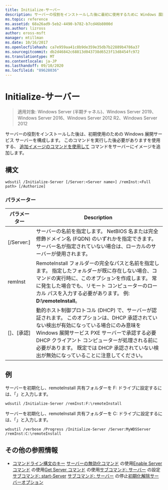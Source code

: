 ```yaml
---
title: Initialize-サーバー
description: サーバーの役割をインストールした後に最初に使用するために Windows 展開サービスサーバーを構成する、Initialize-Server のリファレンス記事。
ms.topic: reference
ms.assetid: 68a26ad9-5eb2-4490-b782-b7cd46b8000d
ms.author: lizross
author: eross-msft
manager: mtillman
ms.date: 10/16/2017
ms.openlocfilehash: ca7e959aa41c8b9de359e35db7b22889b4786a37
ms.sourcegitcommit: db2d46842c68813d043738d6523f13d8454fc972
ms.translationtype: MT
ms.contentlocale: ja-JP
ms.lasthandoff: 09/10/2020
ms.locfileid: "89628036"
---
```

# <a name="initialize-server"></a>Initialize-サーバー

> 適用対象: Windows Server (半期チャネル)、Windows Server 2019、Windows Server 2016、Windows Server 2012 R2、Windows Server 2012

サーバーの役割をインストールした後は、初期使用のための Windows 展開サービス サーバーを構成します。 このコマンドを実行した後必要がありますを使用する、 [追加イメージのコマンドを使用して](using-the-add-image-command.md) コマンドをサーバーにイメージを追加します。
## <a name="syntax"></a>構文
```
wdsutil /Initialize-Server [/Server:<Server name>] /remInst:<Full path> [/Authorize]
```
### <a name="parameters"></a>パラメーター
|パラメーター|Description|
|-------|--------|
|[/Server:<Server name>]|サーバーの名前を指定します。 NetBIOS 名または完全修飾ドメイン名 (FQDN) のいずれかを指定できます。 サーバー名が指定されていない場合は、ローカルのサーバーが使用されます。|
|remInst<Full path>|RemoteInstall フォルダーの完全なパスと名前を指定します。 指定したフォルダーが既に存在しない場合、コマンドの実行時に、このオプションを作成します。 常に発生した場合でも、リモート コンピューターのローカル パスを入力する必要があります。 例: **D:\remoteInstall**。|
|[]、[承認]|動的ホスト制御プロトコル (DHCP) で、サーバーが認証されます。 このオプションは、DHCP 承認されていない検出が有効になっている場合にのみ意味を Windows 展開サービス PXE サーバーで承認する必要 DHCP クライアント コンピューターが処理される前に必要があります。 既定では DHCP 承認されていない検出が無効になっていることに注意してください。|
## <a name="examples"></a>例
サーバーを初期化し、remoteInstall 共有フォルダーを F: ドライブに設定するには、「」と入力します。
```
wdsutil /Initialize-Server /remInst:F:\remoteInstall
```
サーバーを初期化し、remoteInstall 共有フォルダーを C: ドライブに設定するには、「」と入力します。
```
wdsutil /verbose /Progress /Initialize-Server /Server:MyWDSServer /remInst:C:\remoteInstall
```
## <a name="additional-references"></a>その他の参照情報
- [コマンドライン構文のキー](command-line-syntax-key.md) 
[サーバーの無効化コマンド](using-the-disable-server-command.md) 
 の使用[Enable Server コマンド](using-the-enable-server-command.md) 
 の使用[Get Server コマンド](using-the-get-server-command.md) 
 の使用[サブコマンド: サーバー](subcommand-set-server.md) 
 の設定[サブコマンド: start-Server](subcommand-start-server.md) 
[サブコマンド: サーバー](subcommand-stop-server.md) 
 の停止[初期化解除サーバーオプション](the-uninitialize-server-option.md)
